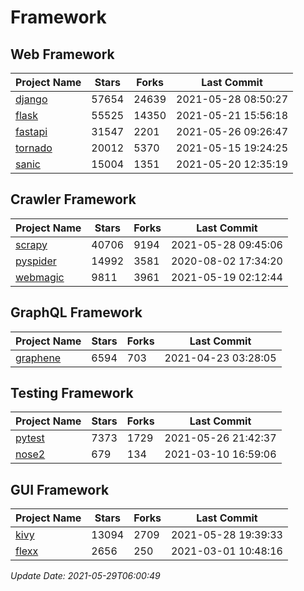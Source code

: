 # Framework

## Web Framework
| Project Name | Stars | Forks | Last Commit |
| ------------ | ----- | ----- | ----------- |
| [django](https://github.com/django/django) | 57654 | 24639 | 2021-05-28 08:50:27 |
| [flask](https://github.com/pallets/flask) | 55525 | 14350 | 2021-05-21 15:56:18 |
| [fastapi](https://github.com/tiangolo/fastapi) | 31547 | 2201 | 2021-05-26 09:26:47 |
| [tornado](https://github.com/tornadoweb/tornado) | 20012 | 5370 | 2021-05-15 19:24:25 |
| [sanic](https://github.com/sanic-org/sanic) | 15004 | 1351 | 2021-05-20 12:35:19 |

## Crawler Framework
| Project Name | Stars | Forks | Last Commit |
| ------------ | ----- | ----- | ----------- |
| [scrapy](https://github.com/scrapy/scrapy) | 40706 | 9194 | 2021-05-28 09:45:06 |
| [pyspider](https://github.com/binux/pyspider) | 14992 | 3581 | 2020-08-02 17:34:20 |
| [webmagic](https://github.com/code4craft/webmagic) | 9811 | 3961 | 2021-05-19 02:12:44 |

## GraphQL Framework
| Project Name | Stars | Forks | Last Commit |
| ------------ | ----- | ----- | ----------- |
| [graphene](https://github.com/graphql-python/graphene) | 6594 | 703 | 2021-04-23 03:28:05 |

## Testing Framework
| Project Name | Stars | Forks | Last Commit |
| ------------ | ----- | ----- | ----------- |
| [pytest](https://github.com/pytest-dev/pytest) | 7373 | 1729 | 2021-05-26 21:42:37 |
| [nose2](https://github.com/nose-devs/nose2) | 679 | 134 | 2021-03-10 16:59:06 |

## GUI Framework
| Project Name | Stars | Forks | Last Commit |
| ------------ | ----- | ----- | ----------- |
| [kivy](https://github.com/kivy/kivy) | 13094 | 2709 | 2021-05-28 19:39:33 |
| [flexx](https://github.com/flexxui/flexx) | 2656 | 250 | 2021-03-01 10:48:16 |

*Update Date: 2021-05-29T06:00:49*